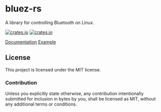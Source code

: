 # bluez-rs
A library for controlling Bluetooth on Linux.

[![crates.io](https://img.shields.io/crates/v/bluez.svg?style=for-the-badge)](https://crates.io/crates/bluez)
[![crates.io](https://img.shields.io/crates/l/bluez.svg?style=for-the-badge)](https://github.com/laptou/bluez-rs/blob/master/LICENSE)

[Documentation](https://docs.rs/bluez)
[Example](https://github.com/laptou/bluez-rs/blob/master/src/example/discover.rs)

## License
This project is licensed under the MIT license.

### Contribution
Unless you explicitly state otherwise, any contribution intentionally submitted for inclusion in bytes by you, shall be licensed as MIT, without any additional terms or conditions.